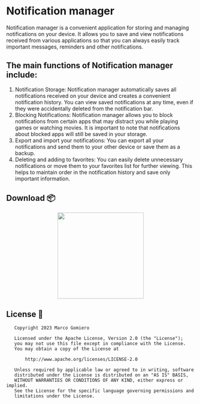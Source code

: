 # Notification manager 
Notification manager is a convenient application for storing and managing notifications on your device. It allows you to save and view notifications received from various applications so that you can always easily track important messages, reminders and other notifications.

## The main functions of Notification manager include:
1. Notification Storage: Notification manager automatically saves all notifications received on your device and creates a convenient notification history. You can view saved notifications at any time, even if they were accidentally deleted from the notification bar.
2. Blocking Notifications: Notification manager allows you to block notifications from certain apps that may distract you while playing games or watching movies. It is important to note that notifications about blocked apps will still be saved in your storage.
3. Export and import your notifications: You can export all your notifications and send them to your other device or save them as a backup.
4. Deleting and adding to favorites: You can easily delete unnecessary notifications or move them to your favorites list for further viewing. This helps to maintain order in the notification history and save only important information.

## Download 📦

<div align="center"><a href="https://play.google.com/store/apps/details?id=com.sharipov.mynotificationmanager"><img src="https://play.google.com/intl/en_us/badges/images/generic/en_badge_web_generic.png" width="230px"/></a></div>

## License 📄

```
   Copyright 2023 Marco Gomiero

   Licensed under the Apache License, Version 2.0 (the "License");
   you may not use this file except in compliance with the License.
   You may obtain a copy of the License at

       http://www.apache.org/licenses/LICENSE-2.0

   Unless required by applicable law or agreed to in writing, software
   distributed under the License is distributed on an "AS IS" BASIS,
   WITHOUT WARRANTIES OR CONDITIONS OF ANY KIND, either express or implied.
   See the License for the specific language governing permissions and
   limitations under the License.
```
